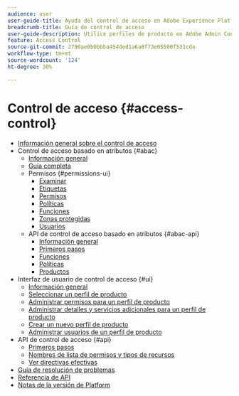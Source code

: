 ```yaml
---
audience: user
user-guide-title: Ayuda del control de acceso en Adobe Experience Platform
breadcrumb-title: Guía de control de acceso
user-guide-description: Utilice perfiles de producto en Adobe Admin Console para administrar permisos de usuario. Obtenga información sobre cómo asignar usuarios a productos y entornos limitados.
feature: Access Control
source-git-commit: 2790ae0b0bbba454ded1a6a8f73e05500f531cda
workflow-type: tm+mt
source-wordcount: '124'
ht-degree: 30%

---
```



# Control de acceso {#access-control}

* [Información general sobre el control de acceso](home.md)
* Control de acceso basado en atributos {#abac}
   * [Información general](abac/overview.md)
   * [Guía completa](abac/end-to-end-guide.md)
   * Permisos {#permissions-ui}
      * [Examinar](abac/ui/browse.md)
      * [Etiquetas](abac/ui/labels.md)
      * [Permisos](abac/ui/permissions.md)
      * [Políticas](abac/ui/policies.md)
      * [Funciones](abac/ui/roles.md)
      * [Zonas protegidas](abac/ui/sandboxes.md)
      * [Usuarios](abac/ui/users.md)
   * API de control de acceso basado en atributos {#abac-api}
      * [Información general](abac/api/overview.md)
      * [Primeros pasos](abac/api/getting-started.md)
      * [Funciones](abac/api/roles.md)
      * [Políticas](abac/api/policies.md)
      * [Productos](abac/api/products.md)
* Interfaz de usuario de control de acceso {#ui}
   * [Información general](ui/overview.md)
   * [Seleccionar un perfil de producto](ui/browse.md)
   * [Administrar permisos para un perfil de producto](ui/permissions.md)
   * [Administrar detalles y servicios adicionales para un perfil de producto](ui/details-and-services.md)
   * [Crear un nuevo perfil de producto](ui/create-profile.md)
   * [Administrar usuarios de un perfil de producto](ui/users.md)
* API de control de acceso {#api}
   * [Primeros pasos](api/getting-started.md)
   * [Nombres de lista de permisos y tipos de recursos](api/permissions-and-resource-types.md)
   * [Ver directivas efectivas](api/effective-policies.md)
* [Guía de resolución de problemas](troubleshooting-guide.md)
* [Referencia de API](https://www.adobe.io/experience-platform-apis/references/access-control/)
* [Notas de la versión de Platform](https://www.adobe.com/go/platform-release-notes-en)